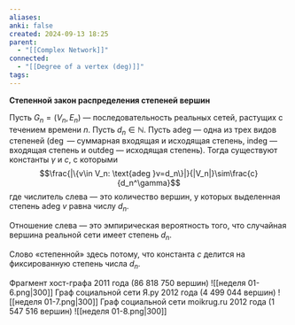 ```yaml
---
aliases: 
anki: false
created: 2024-09-13 18:25
parent:
  - "[[Complex Network]]"
connected:
  - "[[Degree of a vertex (deg)]]"
tags:
---
```



**Степенной закон распределения степеней вершин**

Пусть $G_n= (V_n, E_n)$ — последовательность реальных сетей, растущих с течением времени $n$. Пусть $d_n\in \mathbb{N}$. Пусть $\text{adeg}$ — одна из трех видов степеней ($\deg$ — суммарная входящая и исходящая степень, $\text{indeg}$ — входящая степень и $\text{outdeg}$ — исходящая степень). Тогда существуют константы $\gamma$ и $c$,  с которыми
$$\frac{|\{v\in V_n: \text{adeg }v=d_n\}|}{|V_n|}\sim\frac{c}{d_n^\gamma}$$
где числитель слева — это количество вершин, у которых выделенная степень $\text{adeg } v$ равна числу $d_n$. 

Отношение слева — это эмпирическая вероятность того, что случайная вершина реальной сети имеет степень $d_n$.

Слово «степенной» здесь потому, что константа $c$ делится на фиксированную степень числа $d_n$.

Фрагмент хост-графа 2011 года (86 818 750 вершин)
![[неделя 01-6.png|300]]
Граф социальной сети Я.ру 2012 года (4 499 044 вершин)
![[неделя 01-7.png|300]]
Граф социальной сети moikrug.ru 2012 года (1 547 516 вершин)
![[неделя 01-8.png|300]]
